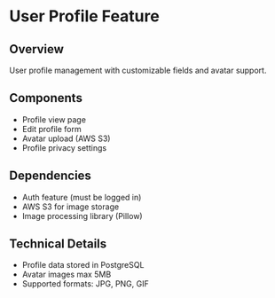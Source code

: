 # User Profile Feature

## Overview
User profile management with customizable fields and avatar support.

## Components
- Profile view page
- Edit profile form
- Avatar upload (AWS S3)
- Profile privacy settings

## Dependencies
- Auth feature (must be logged in)
- AWS S3 for image storage
- Image processing library (Pillow)

## Technical Details
- Profile data stored in PostgreSQL
- Avatar images max 5MB
- Supported formats: JPG, PNG, GIF
